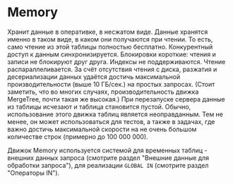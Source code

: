 # Memory

Хранит данные в оперативке, в несжатом виде. Данные хранятся именно в таком виде, в каком они получаются при чтении. То есть, само чтение из этой таблицы полностью бесплатно.
Конкурентный доступ к данным синхронизируется. Блокировки короткие: чтения и записи не блокируют друг друга.
Индексы не поддерживаются. Чтение распараллеливается.
За счёт отсутствия чтения с диска, разжатия и десериализации данных удаётся достичь максимальной производительности (выше 10 ГБ/сек.) на простых запросах. (Стоит заметить, что во многих случаях, производительность движка MergeTree, почти такая же высокая.)
При перезапуске сервера данные из таблицы исчезают и таблица становится пустой.
Обычно, использование этого движка таблиц является неоправданным. Тем не менее, он может использоваться для тестов, а также в задачах, где важно достичь максимальной скорости на не очень большом количестве строк (примерно до 100 000 000).

Движок Memory используется системой для временных таблиц - внешних данных запроса (смотрите раздел "Внешние данные для обработки запроса"), для реализации `GLOBAL IN` (смотрите раздел "Операторы IN").
